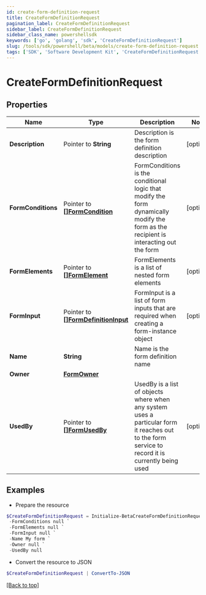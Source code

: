 ```yaml
---
id: create-form-definition-request
title: CreateFormDefinitionRequest
pagination_label: CreateFormDefinitionRequest
sidebar_label: CreateFormDefinitionRequest
sidebar_class_name: powershellsdk
keywords: ['go', 'golang', 'sdk', 'CreateFormDefinitionRequest'] 
slug: /tools/sdk/powershell/beta/models/create-form-definition-request
tags: ['SDK', 'Software Development Kit', 'CreateFormDefinitionRequest']
---
```



# CreateFormDefinitionRequest

## Properties

Name | Type | Description | Notes
------------ | ------------- | ------------- | -------------
**Description** |  Pointer to **String** | Description is the form definition description | [optional] 
**FormConditions** |  Pointer to [**[]FormCondition**](form-condition) | FormConditions is the conditional logic that modify the form dynamically modify the form as the recipient is interacting out the form | [optional] 
**FormElements** |  Pointer to [**[]FormElement**](form-element) | FormElements is a list of nested form elements | [optional] 
**FormInput** |  Pointer to [**[]FormDefinitionInput**](form-definition-input) | FormInput is a list of form inputs that are required when creating a form-instance object | [optional] 
**Name** |  **String** | Name is the form definition name | 
**Owner** |  [**FormOwner**](form-owner) |  | 
**UsedBy** |  Pointer to [**[]FormUsedBy**](form-used-by) | UsedBy is a list of objects where when any system uses a particular form it reaches out to the form service to record it is currently being used | [optional] 

## Examples

- Prepare the resource
```powershell
$CreateFormDefinitionRequest = Initialize-BetaCreateFormDefinitionRequest  -Description My form description `
 -FormConditions null `
 -FormElements null `
 -FormInput null `
 -Name My form `
 -Owner null `
 -UsedBy null
```

- Convert the resource to JSON
```powershell
$CreateFormDefinitionRequest | ConvertTo-JSON
```


[[Back to top]](#) 

